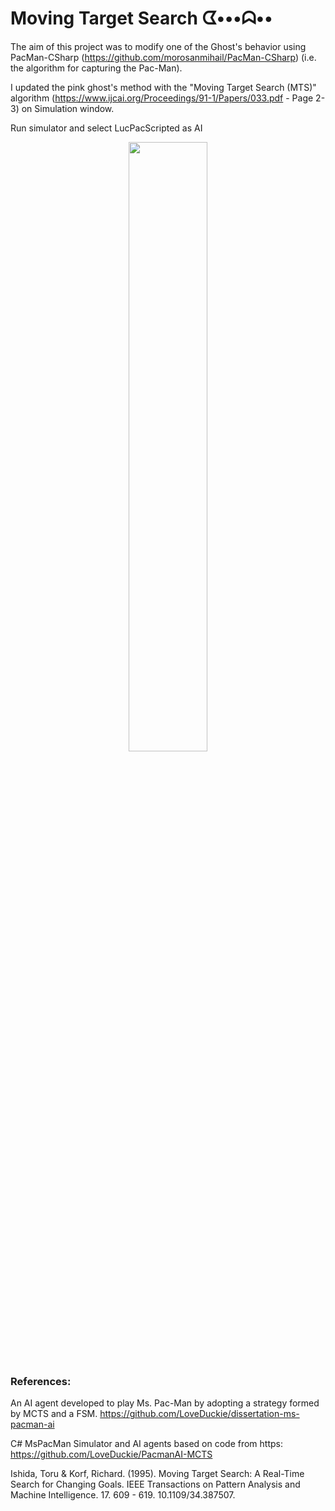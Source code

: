 # Moving Target Search ᗧ•••ᗣ••
 
The aim of this project was to modify one of the Ghost's behavior using PacMan-CSharp (https://github.com/morosanmihail/PacMan-CSharp) (i.e. the algorithm for capturing the Pac-Man). 

I updated the pink ghost's method with the "Moving Target Search (MTS)" algorithm (https://www.ijcai.org/Proceedings/91-1/Papers/033.pdf - Page 2-3) on Simulation window.

Run simulator and select LucPacScripted as AI


<p align="center" width="100%">
    <img width="50%" src="https://user-images.githubusercontent.com/57722793/184634152-8d76dfcf-83db-4fdd-b99c-244d83b8e0da.png">
</p>

### References:
An AI agent developed to play Ms. Pac-Man by adopting a strategy formed by MCTS and a FSM.  https://github.com/LoveDuckie/dissertation-ms-pacman-ai

C# MsPacMan Simulator and AI agents based on code from https: https://github.com/LoveDuckie/PacmanAI-MCTS

Ishida, Toru & Korf, Richard. (1995). Moving Target Search: A Real-Time Search for Changing Goals. IEEE Transactions on Pattern Analysis and Machine Intelligence. 17. 609 - 619. 10.1109/34.387507. 

